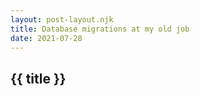 ```yaml
---
layout: post-layout.njk
title: Database migrations at my old job
date: 2021-07-28
---
```


## {{ title }}
